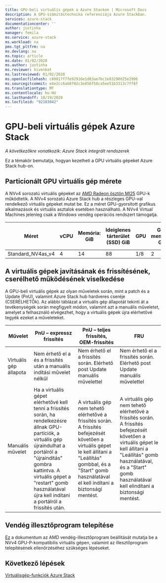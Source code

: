 ```yaml
---
title: GPU-beli virtuális gépek a Azure Stackon | Microsoft Docs
description: A GPU-számítástechnika referenciája Azure Stackban.
services: azure-stack
documentationcenter: ''
author: justinha
manager: femila
ms.service: azure-stack
ms.workload: na
pms.tgt_pltfrm: na
ms.devlang: na
ms.topic: article
ms.date: 01/02/2020
ms.author: justinha
ms.reviewer: kivenkat
ms.lastreviewed: 01/02/2020
ms.openlocfilehash: c80817f7fe92916e1d83ae7bc1e83290d25e2906
ms.sourcegitcommit: e4e2cc6a68f02c3e856f58ca5ee51b3313c7ff8f
ms.translationtype: MT
ms.contentlocale: hu-HU
ms.lasthandoff: 10/19/2020
ms.locfileid: "92183042"
---
```

# <a name="gpu-vms-on-azure-stack"></a>GPU-beli virtuális gépek Azure Stack 

*A következőkre vonatkozik: Azure Stack integrált rendszerek* 

Ez a témakör bemutatja, hogyan kezelheti a GPU virtuális gépeket Azure Stack hub-on.


## <a name="partitioned-gpu-vm-size"></a>Particionált GPU virtuális gép mérete 

A NVv4 sorozatú virtuális gépeket az [AMD Radeon ösztön MI25](https://www.amd.com/en/products/professional-graphics/instinct-mi25) GPU-k működtetik. A NVv4 sorozatú Azure Stack hub a részleges GPU-val rendelkező virtuális gépeket mutat be. Ez a méret GPU-gyorsított grafikus alkalmazások és virtuális asztalok esetében használható. A NVv4 Virtual Machines jelenleg csak a Windows vendég operációs rendszert támogatja. 

| Méret | vCPU | Memória: GiB | Ideiglenes tárterület (SSD) GiB | GPU | GPU memória: GiB | Adatlemezek max. száma | Hálózati adapterek maximális száma | 
| --- | --- | --- | --- | --- | --- | --- | --- |   
| Standard_NV4as_v4 |4 |14 |88 | 1/8 | 2 | 4 | 2 | 

## <a name="patch-and-update-fru-behavior-of-vms"></a>A virtuális gépek javításának és frissítésének, cserélhető működésének viselkedése 

A GPU-beli virtuális gépek az olyan műveletek során, mint a patch és a Update (PnU), valamint Azure Stack hub hardveres cseréje (CSERÉLHETŐk). Az alábbi táblázat a virtuális gép állapotát tekinti át a tevékenységek során megfigyelt módon, valamint azt a manuális műveletet, amelyet a felhasználó elvégezhet, hogy a virtuális gépek újra elérhetővé tegyék ezeket a műveleteket. 

| Művelet | PnU – expressz frissítés | PnU – teljes frissítés, OEM-frissítés | FRU | 
| --- | --- | --- | --- | 
| Virtuális gép állapota  | Nem érhető el a és a frissítés után a manuális indítási művelet nélkül | Nem érhető el a frissítés során. Elérhető post Update manuális művelettel | Nem érhető el a frissítés során. Elérhető post Update manuális művelettel| 
| Manuális művelet | Ha a virtuális gépet elérhetővé kell tenni a frissítés során, ha rendelkezésre állnak GPU-partíciók, a virtuális gép újraindulhat a portálról a "újraindítás" gombra kattintva. A virtuális gépet a "restart" gomb használatával újra kell indítani a portálról a frissítés után. | A virtuális gép nem tehető elérhetővé a frissítés során. A frissítés befejezését követően a virtuális gépet le kell állítani a "Leállítás" gombbal, és a "Start" gomb használatával el kell indítani a biztonsági mentést. | A virtuális gép nem tehető elérhetővé a frissítés során. A frissítés befejezését követően a virtuális gépet le kell állítani a "Leállítás" gomb használatával, és a "Start" gomb használatával kell elindítani a biztonsági mentést.| 

## <a name="guest-driver-installation"></a>Vendég illesztőprogram telepítése 

[Ez](https://docs.microsoft.com/azure/virtual-machines/windows/n-series-amd-driver-setup) a dokumentum az AMD vendég-illesztőprogram beállítását mutatja be a NVv4 GPU-P-kompatibilis virtuális gépen, valamint az illesztőprogram telepítésének ellenőrzéséhez szükséges lépéseket. 

## <a name="next-steps"></a>Következő lépések 

[Virtuálisgép-funkciók Azure Stack](azure-stack-vm-considerations.md) 
